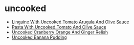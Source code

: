 # uncooked

 * [Linguine With Uncooked Tomato Arugula And Olive Sauce](../../index/l/linguine-with-uncooked-tomato-arugula-and-olive-sauce-11908.json)
 * [Pasta With Uncooked Tomato And Olive Sauce](../../index/p/pasta-with-uncooked-tomato-and-olive-sauce-10129.json)
 * [Uncooked Cranberry Orange And Ginger Relish](../../index/u/uncooked-cranberry-orange-and-ginger-relish-13371.json)
 * [Uncooked Banana Pudding](../../index/u/uncooked-banana-pudding.json)
